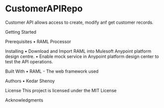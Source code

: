 # CustomerAPIRepo

Customer API allows access to create, modify anf get customer records.

Getting Started

Prerequisites
•	RAML Processor

Installing
•	Download and Import RAML into Mulesoft Anypoint platform design centre.
•	Enable mock service in Anypoint platform design center to test the API operations.

Built With
•	RAML - The web framework used

Authors
•	Kedar Shenoy  

License
This project is licensed under the MIT License 

Acknowledgments

